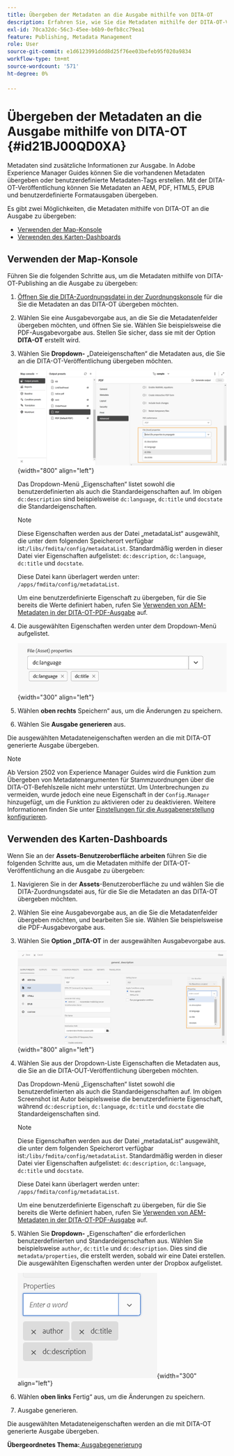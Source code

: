 ```yaml
---
title: Übergeben der Metadaten an die Ausgabe mithilfe von DITA-OT
description: Erfahren Sie, wie Sie die Metadaten mithilfe der DITA-OT-Veröffentlichung in AEM Guides an die Ausgabe übergeben.
exl-id: 70ca32dc-56c3-45ee-b6b9-0efb8cc79ea1
feature: Publishing, Metadata Management
role: User
source-git-commit: e1d6123991ddd8d25f76ee03befeb95f020a9834
workflow-type: tm+mt
source-wordcount: '571'
ht-degree: 0%

---
```


# Übergeben der Metadaten an die Ausgabe mithilfe von DITA-OT {#id21BJ00QD0XA}

Metadaten sind zusätzliche Informationen zur Ausgabe. In Adobe Experience Manager Guides können Sie die vorhandenen Metadaten übergeben oder benutzerdefinierte Metadaten-Tags erstellen. Mit der DITA-OT-Veröffentlichung können Sie Metadaten an AEM, PDF, HTML5, EPUB und benutzerdefinierte Formatausgaben übergeben.

Es gibt zwei Möglichkeiten, die Metadaten mithilfe von DITA-OT an die Ausgabe zu übergeben:

- [Verwenden der Map-Konsole](#using-map-console)
- [Verwenden des Karten-Dashboards](#using-map-dashboard)

## Verwenden der Map-Konsole

Führen Sie die folgenden Schritte aus, um die Metadaten mithilfe von DITA-OT-Publishing an die Ausgabe zu übergeben:

1. [Öffnen Sie die DITA-Zuordnungsdatei in der Zuordnungskonsole](./open-files-map-console.md) für die Sie die Metadaten an das DITA-OT übergeben möchten.
1. Wählen Sie eine Ausgabevorgabe aus, an die Sie die Metadatenfelder übergeben möchten, und öffnen Sie sie. Wählen Sie beispielsweise die PDF-Ausgabevorgabe aus. Stellen Sie sicher, dass sie mit der Option **DITA-OT** erstellt wird.
1. Wählen Sie **Dropdown-** „Dateieigenschaften“ die Metadaten aus, die Sie an die DITA-OT-Veröffentlichung übergeben möchten.

   ![](images/custom-metadata-output-preset-new.png){width="800" align="left"}

   Das Dropdown-Menü „Eigenschaften“ listet sowohl die benutzerdefinierten als auch die Standardeigenschaften auf. Im obigen `dc:description` sind beispielsweise `dc:language`, `dc:title` und `docstate` die Standardeigenschaften.

   >[!NOTE]
   >
   > Diese Eigenschaften werden aus der Datei „metadataList“ ausgewählt, die unter dem folgenden Speicherort verfügbar ist:`/libs/fmdita/config/metadataList`. Standardmäßig werden in dieser Datei vier Eigenschaften aufgelistet: `dc:description`, `dc:language`, `dc:title` und `docstate`.

   Diese Datei kann überlagert werden unter: `/apps/fmdita/config/metadataList`.

   Um eine benutzerdefinierte Eigenschaft zu übergeben, für die Sie bereits die Werte definiert haben, rufen Sie [Verwenden von AEM-Metadaten in der DITA-OT-PDF-Ausgabe](https://experienceleaguecommunities.adobe.com/t5/xml-documentation-discussions/use-aem-metadata-in-dita-ot-pdf-output/td-p/411880) auf.

1. Die ausgewählten Eigenschaften werden unter dem Dropdown-Menü aufgelistet.

   ![](images/metadata-added-dropdown.png){width="300" align="left"}

1. Wählen **oben rechts** Speichern“ aus, um die Änderungen zu speichern.
1. Wählen Sie **Ausgabe generieren** aus.

Die ausgewählten Metadateneigenschaften werden an die mit DITA-OT generierte Ausgabe übergeben.

>[!NOTE]
>
> Ab Version 2502 von Experience Manager Guides wird die Funktion zum Übergeben von Metadatenargumenten für Stammzuordnungen über die DITA-OT-Befehlszeile nicht mehr unterstützt. Um Unterbrechungen zu vermeiden, wurde jedoch eine neue Eigenschaft in der `Config.Manager` hinzugefügt, um die Funktion zu aktivieren oder zu deaktivieren.  Weitere Informationen finden Sie unter [Einstellungen für die Ausgabenerstellung konfigurieren](../cs-install-guide/conf-output-generation.md#configure-the-dita-ot-command-line-arguement-field-on-the-dita-map-dashboard).

## Verwenden des Karten-Dashboards

Wenn Sie an der **Assets-Benutzeroberfläche arbeiten** führen Sie die folgenden Schritte aus, um die Metadaten mithilfe der DITA-OT-Veröffentlichung an die Ausgabe zu übergeben:

1. Navigieren Sie in der **Assets**-Benutzeroberfläche zu und wählen Sie die DITA-Zuordnungsdatei aus, für die Sie die Metadaten an das DITA-OT übergeben möchten.
1. Wählen Sie eine Ausgabevorgabe aus, an die Sie die Metadatenfelder übergeben möchten, und bearbeiten Sie sie. Wählen Sie beispielsweise die PDF-Ausgabevorgabe aus.
1. Wählen Sie **Option „DITA-OT** in der ausgewählten Ausgabevorgabe aus.

   ![](images/custom-meta-data-output-preset.png){width="800" align="left"}

1. Wählen Sie aus der Dropdown-Liste Eigenschaften die Metadaten aus, die Sie an die DITA-OUT-Veröffentlichung übergeben möchten.

   Das Dropdown-Menü „Eigenschaften“ listet sowohl die benutzerdefinierten als auch die Standardeigenschaften auf. Im obigen Screenshot ist Autor beispielsweise die benutzerdefinierte Eigenschaft, während `dc:description`, `dc:language`, `dc:title` und `docstate` die Standardeigenschaften sind.

   >[!NOTE]
   >
   > Diese Eigenschaften werden aus der Datei „metadataList“ ausgewählt, die unter dem folgenden Speicherort verfügbar ist:`/libs/fmdita/config/metadataList`. Standardmäßig werden in dieser Datei vier Eigenschaften aufgelistet: `dc:description`, `dc:language`, `dc:title` und `docstate`.

   Diese Datei kann überlagert werden unter: `/apps/fmdita/config/metadataList`.

   Um eine benutzerdefinierte Eigenschaft zu übergeben, für die Sie bereits die Werte definiert haben, rufen Sie [Verwenden von AEM-Metadaten in der DITA-OT-PDF-Ausgabe](https://experienceleaguecommunities.adobe.com/t5/xml-documentation-discussions/use-aem-metadata-in-dita-ot-pdf-output/td-p/411880) auf.

1. Wählen Sie **Dropdown-** „Eigenschaften“ die erforderlichen benutzerdefinierten und Standardeigenschaften aus. Wählen Sie beispielsweise `author`, `dc:title` und `dc:description`. Dies sind die `metadata/properties`, die erstellt werden, sobald wir eine Datei erstellen. Die ausgewählten Eigenschaften werden unter der Dropbox aufgelistet.

   ![](images/selected-metadata-properties.png){width="300" align="left"}

1. Wählen **oben links** Fertig“ aus, um die Änderungen zu speichern.
1. Ausgabe generieren.

Die ausgewählten Metadateneigenschaften werden an die mit DITA-OT generierte Ausgabe übergeben.



**Übergeordnetes Thema:**[ Ausgabegenerierung](generate-output.md)
